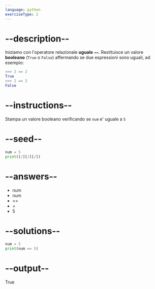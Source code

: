 ```yaml
---
language: python
exerciseType: 2
---
```


# --description--

Iniziamo con l'operatore relazionale **uguale** `==`.
Restituisce un valore **booleano** (`True` o `False`) affermando se due espressioni sono uguali, ad esempio:
```python
>>> 2 == 2
True
>>> 2 == 3
False
```

# --instructions--

Stampa un valore booleano verificando se `num` e' uguale a `5`

# --seed--

```python
num = 5
print([/][/][/])
```

# --answers--

- num 
- num 
- == 
- = 
- 5

# --solutions--

```python
num = 5
print(num == 5)
```

# --output--

True
